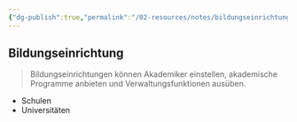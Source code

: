 ```yaml
---
{"dg-publish":true,"permalink":"/02-resources/notes/bildungseinrichtung/","tags":["wirtschaft/bwl"],"noteIcon":"","updated":"2025-10-29T12:59:03.957+01:00"}
---
```


## Bildungseinrichtung 
> Bildungseinrichtungen können Akademiker einstellen, akademische Programme anbieten und Verwaltungsfunktionen ausüben.

- Schulen
- Universitäten
